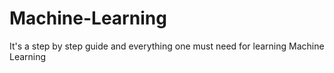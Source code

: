 # Machine-Learning
It's a step by step guide and everything one must need for learning Machine Learning
